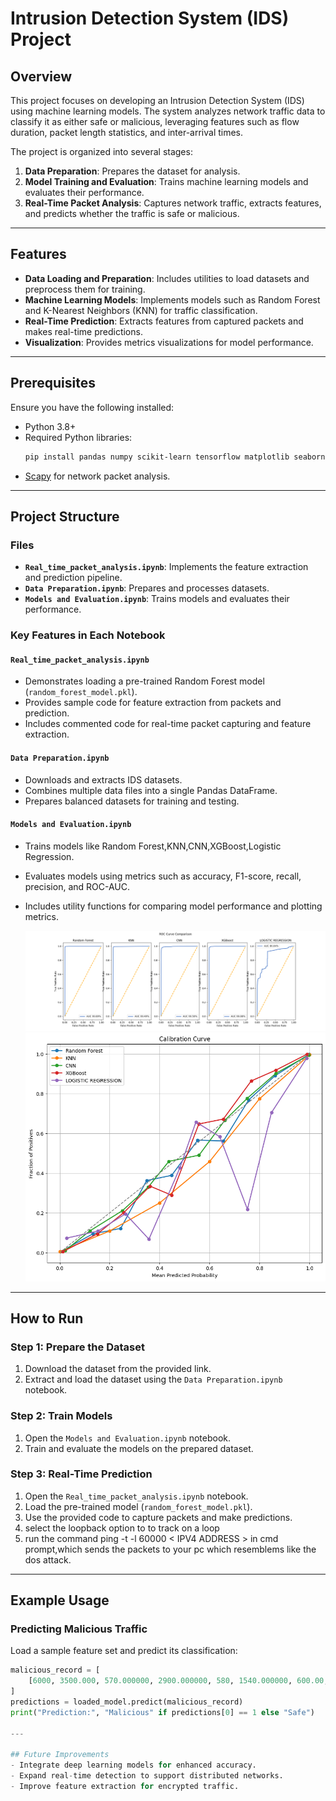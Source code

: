 # Intrusion Detection System (IDS) Project

## Overview
This project focuses on developing an Intrusion Detection System (IDS) using machine learning models. The system analyzes network traffic data to classify it as either safe or malicious, leveraging features such as flow duration, packet length statistics, and inter-arrival times.

The project is organized into several stages:
1. **Data Preparation**: Prepares the dataset for analysis.
2. **Model Training and Evaluation**: Trains machine learning models and evaluates their performance.
3. **Real-Time Packet Analysis**: Captures network traffic, extracts features, and predicts whether the traffic is safe or malicious.

---

## Features
- **Data Loading and Preparation**: Includes utilities to load datasets and preprocess them for training.
- **Machine Learning Models**: Implements models such as Random Forest and K-Nearest Neighbors (KNN) for traffic classification.
- **Real-Time Prediction**: Extracts features from captured packets and makes real-time predictions.
- **Visualization**: Provides metrics visualizations for model performance.

---

## Prerequisites
Ensure you have the following installed:
- Python 3.8+
- Required Python libraries:
  ```bash
  pip install pandas numpy scikit-learn tensorflow matplotlib seaborn
  ```
- [Scapy](https://scapy.net/) for network packet analysis.

---

## Project Structure

### Files
- **`Real_time_packet_analysis.ipynb`**: Implements the feature extraction and prediction pipeline.
- **`Data Preparation.ipynb`**: Prepares and processes datasets.
- **`Models and Evaluation.ipynb`**: Trains models and evaluates their performance.

### Key Features in Each Notebook

#### `Real_time_packet_analysis.ipynb`
- Demonstrates loading a pre-trained Random Forest model (`random_forest_model.pkl`).
- Provides sample code for feature extraction from packets and prediction.
- Includes commented code for real-time packet capturing and feature extraction.

#### `Data Preparation.ipynb`
- Downloads and extracts IDS datasets.
- Combines multiple data files into a single Pandas DataFrame.
- Prepares balanced datasets for training and testing.

#### `Models and Evaluation.ipynb`
- Trains models like Random Forest,KNN,CNN,XGBoost,Logistic Regression.
- Evaluates models using metrics such as accuracy, F1-score, recall, precision, and ROC-AUC.
- Includes utility functions for comparing model performance and plotting metrics.

  ![Alt Text](ROC_comparative_RandomFores-KNN.png)
  ![Alt Text](output.png)

---

## How to Run

### Step 1: Prepare the Dataset
1. Download the dataset from the provided link.
2. Extract and load the dataset using the `Data Preparation.ipynb` notebook.

### Step 2: Train Models
1. Open the `Models and Evaluation.ipynb` notebook.
2. Train and evaluate the models on the prepared dataset.

### Step 3: Real-Time Prediction
1. Open the `Real_time_packet_analysis.ipynb` notebook.
2. Load the pre-trained model (`random_forest_model.pkl`).
3. Use the provided code to capture packets and make predictions.
4. select the loopback option to to track on a loop
5. run the command ping -t -l 60000 < IPV4 ADDRESS > in cmd prompt,which sends the packets to your pc which resemblems like the dos attack.

---

## Example Usage

### Predicting Malicious Traffic
Load a sample feature set and predict its classification:
```python
malicious_record = [
    [6000, 3500.000, 570.000000, 2900.000000, 580, 1540.000000, 600.00, 450.000000, 320.000, 150.000]
]
predictions = loaded_model.predict(malicious_record)
print("Prediction:", "Malicious" if predictions[0] == 1 else "Safe")

---

## Future Improvements
- Integrate deep learning models for enhanced accuracy.
- Expand real-time detection to support distributed networks.
- Improve feature extraction for encrypted traffic.



